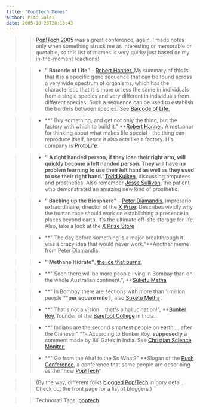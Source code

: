 ```yaml
---
title: "Pop!Tech Memes"
author: Pito Salas
date: 2005-10-25T20:13:43
---
```



>>

>> [Pop!Tech 2005](<http://www.poptech.org/>) was a great conference, again. I
made notes only when something struck me as interesting or memorable or
quotable, so this list of memes is very quirky just based on my in-the-moment
reactions!

>>

>>   * **" Barcode of Life"** - [Robert Hanner.
](<http://coriell.umdnj.edu/science/hanner.html>)My summary of this is that it
is a specific gene sequence that can be found across a very wide spectrum of
organisms, which has the characteristic that it is more or less the same in
individuals from a single species and very different in individuals from
different species. Such a sequence can be used to establish the borders
between species. See [Barcode of Life.](<http://www.barcodinglife.com/>)

>>

>>   * **" Buy something, and get not only the thing, but the factory with
which to build it." **[Robert
Hanner](<http://coriell.umdnj.edu/science/hanner.html>). A metaphor for
thinking about what makes life special - the thing can reproduce itself, hence
it also acts like a factory. His company is
[ProtoLife](<http://www.protolife.net/company/profile.php>).

>>

>>   * **" A right handed person, if they lose their right arm, will quickly
become a left handed person. They will have no problem learning to use their
left hand as well as they used to use their right hand."**[Todd
Kuiken](<http://www.poptech.org/speakers.cfm?page=speaker_detail&id=187>),
discussing amputees and prosthetics. Also remember [Jesse
Sullivan](<http://www.ric.org/bionic/>), the patient who demonstrated an
amazing new kind of prosthetic.

>>

>>   * **" Backing up the Biosphere"** - [Peter
Diamandis](<http://www.xprize.org/who/bio.php?bioname=diamandis>), impresario
extraordinaire, director of the [X
Prize](<http://www.xprize.org/about/index.php>). Describes vividly why the
human race should work on establishing a presence in places beyond earth. It's
the ultimate off-site storage for life. Also, take a look at the [X Prize
Store](<http://www.thespacestore.com/anxpronst.html>)

>>

>>   * **" The day before something is a major breakthrough it was a crazy
idea that would never work."**Another meme from Peter Diamandis.

>>

>>   * **" Methane Hidrate"**, [the ice that
burns!](<http://en.wikipedia.org/wiki/Methane_hydrate>)

>>

>>   * **" Soon there will be more people living in Bombay than on the whole
Australian continent.", **[Suketu Metha](<http://www.suketumehta.com/>)

>>

>>   * **" In Bombay there are sections with more than 1 million people
****per square mile** **!,** also [Suketu
Metha](<http://www.suketumehta.com/>) **.**

>>

>>   * **" That's not a vision… that's a hallucination!", **[Bunker
Roy](<http://www.unesco.org/courier/2000_03/uk/dossier/txt02.htm>), founder of
the [Barefoot College](<http://www.barefootcollege.org/>) in India.

>>

>>   * **" Indians are the second smartest people on earth … after the
Chinese!" **- According to Bunker Roy, **supposedly** a comment made by Bill
Gates in India. See [Christian Science
Monitor.](<http://www.csmonitor.com/2002/1114/p07s02-wosc.html>)

>>

>>   * **" Go from the Aha! to the So What?" **Slogan of the [Push
Conference](<http://www.pushthefuture.org/>), a conference that some people
are describing as the "new [Pop!Tech](<http://www.poptech.org/>)"

>>

>>

>>

>> (By the way, different folks [blogged Pop!Tech](<http://www.poptech.org/>)
in gory detail. Check out the front page for a list of bloggers.)

>>

>> Technorati Tags: [poptech](<http://www.technorati.com/tag/poptech>)


